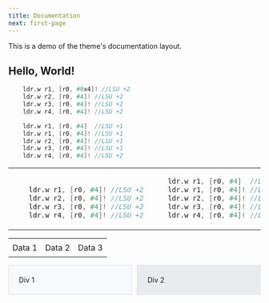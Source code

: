 ```yaml
---
title: Documentation
next: first-page
---
```


This is a demo of the theme's documentation layout.

## Hello, World!
```verilog {filename="sample a"}
    ldr.w r1, [r0, #0x4]! //LSU +2
    ldr.w r2, [r0, #4]! //LSU +2
    ldr.w r3, [r0, #4]! //LSU +2
    ldr.w r4, [r0, #4]! //LSU +2
```
```verilog {filename="sample b"}
    ldr.w r1, [r0, #4]  //LSU +1
    ldr.w r1, [r0, #4]! //LSU +1
    ldr.w r2, [r0, #4]! //LSU +1
    ldr.w r3, [r0, #4]! //LSU +1
    ldr.w r4, [r0, #4]! //LSU +2
```

<table>
<tr><td style="width: 50%;">

```verilog {filename="sample a"}

    ldr.w r1, [r0, #4]! //LSU +2
    ldr.w r2, [r0, #4]! //LSU +2
    ldr.w r3, [r0, #4]! //LSU +2
    ldr.w r4, [r0, #4]! //LSU +2
```

</td><td style="width: 100%;">

```verilog {filename="sample b"}
    ldr.w r1, [r0, #4]  //LSU +1
    ldr.w r1, [r0, #4]! //LSU +1
    ldr.w r2, [r0, #4]! //LSU +1
    ldr.w r3, [r0, #4]! //LSU +1
    ldr.w r4, [r0, #4]! //LSU +2
```

</td></tr>
</table>

<table style="width: 100%; border-collapse: collapse;">
    <tr>
      <td style="border: none; padding: 8px;">Data 1</td>
      <td style="border: none; padding: 8px;">Data 2</td>
      <td style="border: none; padding: 8px;">Data 3</td>
    </tr>
</table>


<style>
  .side-by-side {
    display: flex;
    gap: 10px; /* Optional: adds space between the divs */
  }
  .box {
    flex: 1;
    padding: 20px;
    border: 1px solid #ddd;
    box-sizing: border-box; /* Includes padding and border in the element's total width and height */
  }
  .box1 {
    background-color: #f8f9fa;
  }
  .box2 {
    background-color: #e9ecef;
  }
</style>

<div class="side-by-side">
  <div class="box box1">Div 1</div>
  <div class="box box2">Div 2</div>
</div>
